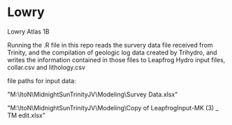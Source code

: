 # Lowry
Lowry Atlas 1B

Running the .R file in this repo reads the survery data file received from Trinity, and the compilation of geologic log data created by Trihydro, and writes the information contained in those files to Leapfrog Hydro input files, collar.csv and lithology.csv

file paths for input data:

"M:\ItoN\MidnightSunTrinityJV\Modeling\Survey Data.xlsx"

"M:\ItoN\MidnightSunTrinityJV\Modeling\Copy of LeapfrogInput-MK (3) _ TM edit.xlsx"
